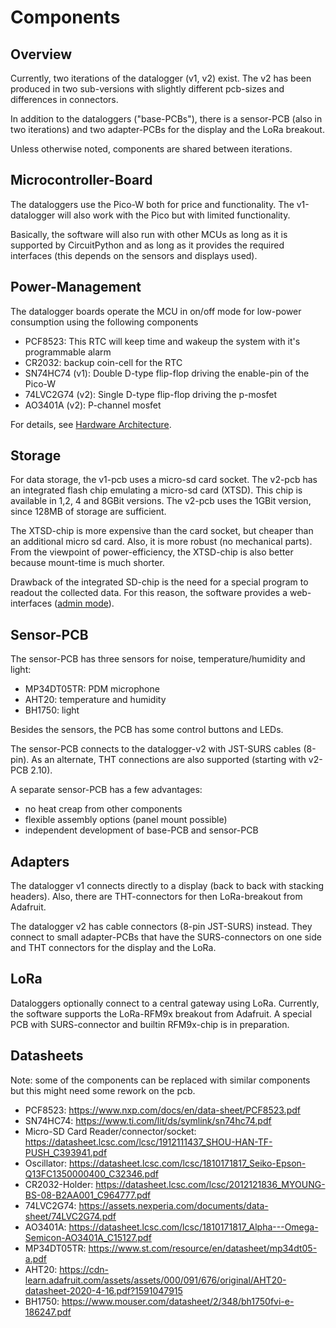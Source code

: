 Components
==========

Overview
--------

Currently, two iterations of the datalogger (v1, v2) exist. The v2 has
been produced in two sub-versions with slightly different pcb-sizes and
differences in connectors.

In addition to the dataloggers ("base-PCBs"), there is a sensor-PCB
(also in two iterations) and two adapter-PCBs for the display and
the LoRa breakout.

Unless otherwise noted, components are shared between iterations.


Microcontroller-Board
---------------------

The dataloggers use the Pico-W both for price and functionality. The
v1-datalogger will also work with the Pico but with limited functionality.

Basically, the software will also run with other MCUs as long as it is
supported by CircuitPython and as long as it provides the required
interfaces (this depends on the sensors and displays used).


Power-Management
----------------

The datalogger boards operate the MCU in on/off mode for low-power
consumption using the following components

  - PCF8523: This RTC will keep time and wakeup the system with it's
    programmable alarm
  - CR2032: backup coin-cell for the RTC
  - SN74HC74 (v1): Double D-type flip-flop driving the enable-pin of the Pico-W
  - 74LVC2G74 (v2): Single D-type flip-flop driving the p-mosfet
  - AO3401A (v2): P-channel mosfet

For details, see [Hardware Architecture](./hw_architecture.md).


Storage
-------

For data storage, the v1-pcb uses a micro-sd card socket. The v2-pcb has
an integrated flash chip emulating a micro-sd card (XTSD). This chip is
available in 1,2, 4 and 8GBit versions. The v2-pcb uses the 1GBit version,
since 128MB of storage are sufficient.

The XTSD-chip is more expensive than the card socket, but cheaper than
an additional micro sd card. Also, it is more robust (no mechanical parts).
From the viewpoint of power-efficiency, the XTSD-chip is also better
because mount-time is much shorter.

Drawback of the integrated SD-chip is the need for a special program
to readout the collected data. For this reason, the software provides
a web-interfaces ([admin mode](./admin_mode.md)).


Sensor-PCB
----------

The sensor-PCB has three sensors for noise, temperature/humidity and light:

  - MP34DT05TR: PDM microphone
  - AHT20: temperature and humidity
  - BH1750: light

Besides the sensors, the PCB has some control buttons and LEDs.

The sensor-PCB connects to the datalogger-v2 with JST-SURS cables (8-pin).
As an alternate, THT connections are also supported (starting with
v2-PCB 2.10).

A separate sensor-PCB has a few advantages:

  - no heat creap from other components
  - flexible assembly options (panel mount possible)
  - independent development of base-PCB and sensor-PCB


Adapters
--------

The datalogger v1 connects directly to a display (back to back with
stacking headers). Also, there are THT-connectors for then LoRa-breakout
from Adafruit.

The datalogger v2 has cable connectors (8-pin JST-SURS) instead. They
connect to small adapter-PCBs that have the SURS-connectors on one side
and THT connectors for the display and the LoRa.


LoRa
----

Dataloggers optionally connect to a central gateway using LoRa.
Currently, the software supports the LoRa-RFM9x breakout from
Adafruit. A special PCB with SURS-connector and builtin
RFM9x-chip is in preparation.


Datasheets
----------

Note: some of the components can be replaced with similar components
but this might need some rework on the pcb.

- PCF8523: <https://www.nxp.com/docs/en/data-sheet/PCF8523.pdf>
- SN74HC74: <https://www.ti.com/lit/ds/symlink/sn74hc74.pdf>
- Micro-SD Card Reader/connector/socket: <https://datasheet.lcsc.com/lcsc/1912111437_SHOU-HAN-TF-PUSH_C393941.pdf>
- Oscillator: <https://datasheet.lcsc.com/lcsc/1810171817_Seiko-Epson-Q13FC1350000400_C32346.pdf>
- CR2032-Holder: <https://datasheet.lcsc.com/lcsc/2012121836_MYOUNG-BS-08-B2AA001_C964777.pdf>
- 74LVC2G74: <https://assets.nexperia.com/documents/data-sheet/74LVC2G74.pdf>
- AO3401A: <https://datasheet.lcsc.com/lcsc/1810171817_Alpha---Omega-Semicon-AO3401A_C15127.pdf>
- MP34DT05TR: https://www.st.com/resource/en/datasheet/mp34dt05-a.pdf
- AHT20: <https://cdn-learn.adafruit.com/assets/assets/000/091/676/original/AHT20-datasheet-2020-4-16.pdf?1591047915>
- BH1750: <https://www.mouser.com/datasheet/2/348/bh1750fvi-e-186247.pdf>

